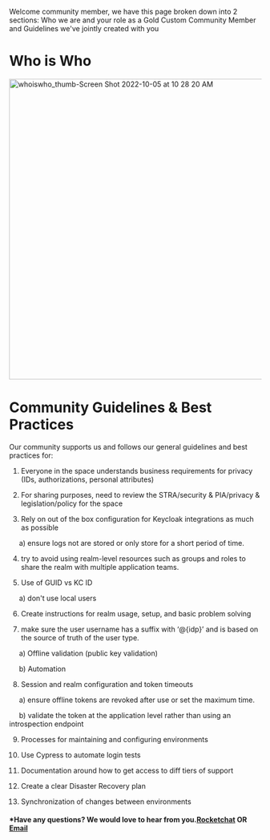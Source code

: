 Welcome community member, we have this page broken down into 2 sections: Who we are and your role as a Gold Custom Community Member and Guidelines we've jointly created with you


# Who is Who


<img   width="600" alt="whoiswho_thumb-Screen Shot 2022-10-05 at 10 28 20 AM" src="https://user-images.githubusercontent.com/56739669/194124175-79085809-5161-4f70-93a3-b713e5114635.png">

# Community Guidelines & Best Practices

Our community supports us and follows our general guidelines and best practices for:

1. Everyone in the space understands business requirements for privacy (IDs, authorizations, personal attributes)

2. For sharing purposes, need to review the STRA/security & PIA/privacy & legislation/policy for the space

3. Rely on out of the box configuration for Keycloak integrations as much as possible

&nbsp;&nbsp;&nbsp;&nbsp; a) ensure logs not are stored or only store for a short period of time.

4. try to avoid using realm-level resources such as groups and roles to share the realm with multiple application teams.

5. Use of GUID vs KC ID

&nbsp;&nbsp;&nbsp;&nbsp; a) don't use local users

6. Create instructions for realm usage, setup, and basic problem solving

7. make sure the user username has a suffix with ‘@{idp}’ and is based on the source of truth of the user type.

&nbsp;&nbsp;&nbsp;&nbsp; a) Offline validation (public key validation)

&nbsp;&nbsp;&nbsp;&nbsp; b) Automation

8. Session and realm configuration and token timeouts

&nbsp;&nbsp;&nbsp;&nbsp; a) ensure offline tokens are revoked after use or set the maximum time.   

&nbsp;&nbsp;&nbsp;&nbsp; b) validate the token at the application level rather than using an introspection endpoint 

9. Processes for maintaining and configuring environments 

10. Use Cypress to automate login tests

11. Documentation around how to get access to diff tiers of support

12. Create a clear Disaster Recovery plan

13. Synchronization of changes between environments






#### *Have any questions? We would love to hear from you.[Rocketchat](https://chat.developer.gov.bc.ca/channel/sso) OR [Email](mailto:bcgov.sso@gov.bc.ca)



